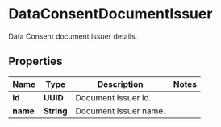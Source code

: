 

# DataConsentDocumentIssuer

Data Consent document issuer details.

## Properties

Name | Type | Description | Notes
------------ | ------------- | ------------- | -------------
**id** | **UUID** | Document issuer id. | 
**name** | **String** | Document issuer name. | 



